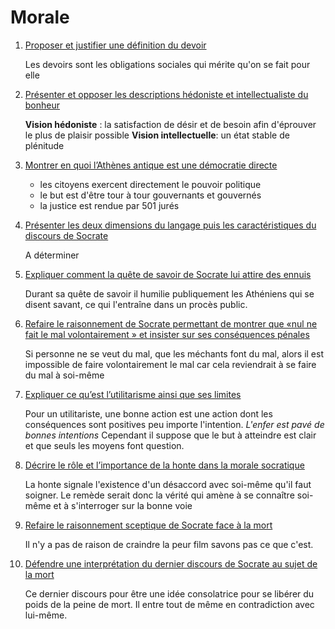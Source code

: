 # Morale

1.  <ins>Proposer et justifier une définition du devoir</ins>

    Les devoirs sont les obligations sociales qui mérite qu'on se fait pour elle
2.  <ins>Présenter et opposer les descriptions hédoniste et intellectualiste du bonheur</ins>

    **Vision hédoniste** : la satisfaction de désir et de besoin afin d'éprouver le plus de plaisir possible
	**Vision intellectuelle**: un état stable de plénitude
3.  <ins>Montrer en quoi l’Athènes antique est une démocratie directe</ins>
	 - les citoyens exercent directement le pouvoir politique
	 - le but est d'être tour à tour gouvernants et gouvernés
	 - la justice est rendue par 501 jurés
4.  <ins>Présenter les deux dimensions du langage puis les caractéristiques du discours de Socrate</ins>

    A déterminer
5.  <ins>Expliquer comment la quête de savoir de Socrate lui attire des ennuis</ins>

    Durant sa quête de savoir il humilie publiquement les Athéniens qui se disent savant, ce qui l'entraîne dans un procès public.
6.  <ins>Refaire le raisonnement de Socrate permettant de montrer que «nul ne fait le mal volontairement » et insister sur ses conséquences pénales</ins>

    Si personne ne se veut du mal, que les méchants font du mal, alors il est impossible de faire volontairement le mal car cela reviendrait à se faire du mal à soi-même
7.  <ins>Expliquer ce qu’est l’utilitarisme ainsi que ses limites</ins>

    Pour un utilitariste, une bonne action est une action dont les conséquences sont positives peu importe l'intention. *L'enfer est pavé de bonnes intentions*
	Cependant il suppose que le but à atteindre est clair et que seuls les moyens font question.
8.  <ins>Décrire le rôle et l’importance de la honte dans la morale socratique</ins>

    La honte signale l'existence d'un désaccord avec soi-même qu'il faut soigner.
		Le remède serait donc la vérité qui amène à se connaître soi-même et à s'interroger sur la bonne voie
9.  <ins>Refaire le raisonnement sceptique de Socrate face à la mort</ins>

    Il n'y a pas de raison de craindre la peur film savons pas ce que c'est.
10. <ins>Défendre une interprétation du dernier discours de Socrate au sujet de la mort</ins>

	Ce dernier discours pour être une idée consolatrice pour se libérer du poids de la peine de mort. Il entre tout de même en contradiction avec lui-même.
